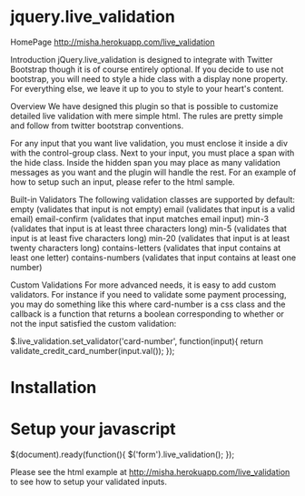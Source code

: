 jquery.live_validation
======================

HomePage
http://misha.herokuapp.com/live_validation

Introduction
jQuery.live_validation is designed to integrate with Twitter Bootstrap though it is of course entirely optional. If you decide to use not bootstrap, you will need to style a hide class with a display none property. For everything else, we leave it up to you to style to your heart's content.
 
Overview
We have designed this plugin so that is possible to customize detailed live validation with mere simple html. The rules are pretty simple and follow from twitter bootstrap conventions. 

For any input that you want live validation, you must enclose it inside a div with the control-group class. Next to your input, you must place a span with the hide class. Inside the hidden span you may place as many validation messages as you want and the plugin will handle the rest. For an example of how to setup such an input, please refer to the html sample.
 
Built-in Validators
The following validation classes are supported by default:
empty (validates that input is not empty)
email (validates that input is a valid email)
email-confirm (validates that input matches email input)
min-3 (validates that input is at least three characters long)
min-5 (validates that input is at least five characters long)
min-20 (validates that input is at least twenty characters long)
contains-letters (validates that input contains at least one letter)
contains-numbers (validates that input contains at least one number)
 
Custom Validations
For more advanced needs, it is easy to add custom validators. For instance if you need to validate some payment processing, you may do something like this where card-number is a css class and the callback is a function that returns a boolean corresponding to whether or not the input satisfied the custom validation: 

$.live_validation.set_validator('card-number', function(input){ 
     return validate_credit_card_number(input.val()); 
});

Installation
======================
Setup your javascript
======================
$(document).ready(function(){ 
     $('form').live_validation(); 
});

Please see the html example at http://misha.herokuapp.com/live_validation to see how to setup your validated inputs.


